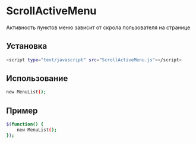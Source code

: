 # ScrollActiveMenu
Активность пунктов меню зависит от скрола пользователя на странице
## Установка
```bash
<script type="text/javascript" src="ScrollActiveMenu.js"></script>
```
## Использование
```bash
new MenuList();
```
## Пример
```bash
$(function() {
    new MenuList();
});
```